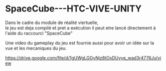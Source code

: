 # SpaceCube---HTC-VIVE-UNITY
Dans le cadre du module de réalité viertuelle,  
le jeu est deja compilé et pret a exécution il peut etre lancé directement à l'aide du raccourci "SpaceCube"   

Une video du gameplay du jeu est fournie aussi pour avoir un idée  sur la vue et les mecaniques du jeu.

https://drive.google.com/file/d/1gUWgLGGyNjz8tOxDUyye_wad3r4776Jv/view
